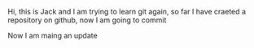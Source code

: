   Hi, this is Jack and I am trying to learn git again, so far I have craeted a repository on github, now I am going to commit 
  
  Now I am maing an update
  
